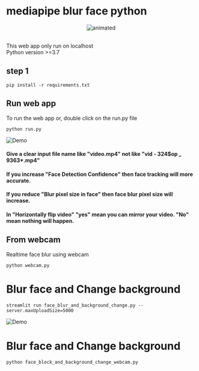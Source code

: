 # mediapipe blur face python
<p align="center">
  <img src="https://github.com/oxmp/Face-Blur-Webapp/blob/main/demo/demo.gif" alt="animated" />
</p>
<br>
This web app only run on localhost <br>
Python version >=3.7 <br>

## step 1

```
pip install -r requirements.txt
```
## Run web app
To run the web app  or, double click on the run.py file

```
python run.py
```

![Demo](https://github.com/oxmp/Face-Blur-Webapp/blob/main/demo/webapp.PNG)
#### Give a clear input file name like "video.mp4" not like "vid - 324$op _ 9363*.mp4"
#### If you increase "Face Detection Confidence" then face tracking will more accurate. <br>
#### If you reduce "Blur pixel size in face" then face blur pixel size will increase. <br>
#### In "Horizontally flip video" "yes" mean you can mirror your video. "No" mean nothing will happen.


## From webcam
Realtime face blur using webcam
```
python webcam.py
```

# Blur face and Change background
```
streamlit run face_blur_and_background_change.py --server.maxUploadSize=5000
```
![Demo](https://github.com/oxmp/Face-Blur-Webapp/blob/main/demo/test.png)

# Blur face and Change background
```
python face_block_and_background_change_webcam.py
```
